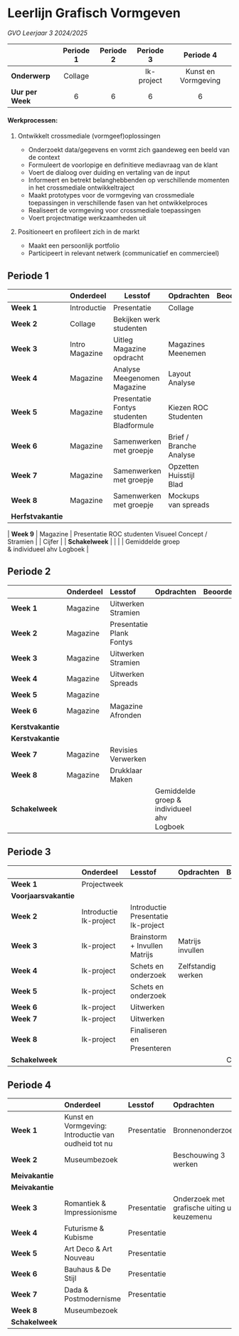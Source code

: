 # Leerlijn Grafisch Vormgeven
*GVO Leerjaar 3 2024/2025*

|                  | Periode 1 | Periode 2 | Periode 3  |      Periode 4      |
| ---------------- | :-------: | :-------: | :--------: | :-----------------: |
| **Onderwerp**    | Collage  |           | Ik-project | Kunst en Vormgeving |
| **Uur per Week** |     6     |     6     |     6      |          6          |



#### Werkprocessen:

1. Ontwikkelt crossmediale (vormgeef)oplossingen

	- Onderzoekt data/gegevens en vormt zich gaandeweg een beeld van de context
	- Formuleert de voorlopige en definitieve mediavraag van de klant
	- Voert de dialoog over duiding en vertaling van de input
	- Informeert en betrekt belanghebbenden op verschillende momenten in het crossmediale ontwikkeltraject
	- Maakt prototypes voor de vormgeving van crossmediale toepassingen in verschillende fasen van  het ontwikkelproces
	- Realiseert de vormgeving voor crossmediale toepassingen
	- Voert projectmatige werkzaamheden uit

2. Positioneert en profileert zich in de markt

	- Maakt een persoonlijk portfolio
	- Participeert in relevant netwerk (communicatief en commercieel)





## Periode 1

|                    | **Onderdeel**  | **Lesstof**                                          | **Opdrachten**          |                                 **Beoordeling** |
| ------------------ | -------------- | ---------------------------------------------------- | ----------------------- | ----------------------------------------------: |
| **Week 1**         | Introductie    | Presentatie                                          | Collage                 |                                               - |
| **Week 2**         | Collage        | Bekijken werk studenten                              |                         |                                          Cijfer |
| **Week 3**         | Intro Magazine | Uitleg Magazine opdracht                             | Magazines Meenemen      |                                                 |
| **Week 4**         | Magazine       | Analyse Meegenomen Magazine                          | Layout Analyse          |                                                 |
| **Week 5**         | Magazine       | Presentatie Fontys studenten Bladformule             | Kiezen ROC Studenten    |                                                 |
| **Week 6**         | Magazine       | Samenwerken met groepje                              | Brief / Branche Analyse |                                                 |
| **Week 7**         | Magazine       | Samenwerken met groepje                              | Opzetten Huisstijl Blad |                                                 |
| **Week 8**         | Magazine       | Samenwerken met groepje                              | Mockups van spreads     |                                                 |
| **Herfstvakantie** |                |                                                      |                         |                                                 |

| **Week 9**         | Magazine       | Presentatie ROC studenten Visueel Concept / Stramien |                         |                                          Cijfer |
| **Schakelweek**     |                |                                                      |                         | Gemiddelde groep <br> & individueel ahv Logboek |



## Periode 2

|                   | **Onderdeel** | **Lesstof**              | **Opdrachten**                             | **Beoordeling** |
| :---------------- | :------------ | :----------------------- | :----------------------------------------- | --------------- |
| **Week 1**        | Magazine      | Uitwerken Stramien       |                                            |                 |
| **Week 2**        | Magazine      | Presentatie Plank Fontys |                                            |                 |
| **Week 3**        | Magazine      | Uitwerken Stramien       |                                            |                 |
| **Week 4**        | Magazine      | Uitwerken Spreads        |                                            |                 |
| **Week 5**        | Magazine      |                          |                                            |                 |
| **Week 6**        | Magazine      | Magazine Afronden        |                                            |                 |
| **Kerstvakantie** |               |                          |                                            |                 |
| **Kerstvakantie** |               |                          |                                            |                 |
| **Week 7**        | Magazine      | Revisies Verwerken       |                                            |                 |
| **Week 8**        | Magazine      | Drukklaar Maken          |                                            |                 |
| **Schakelweek**    |               |                          | Gemiddelde groep & individueel ahv Logboek |                 |



## Periode 3

|                       | **Onderdeel**          | **Lesstof**                        | **Opdrachten**     | **Beoordeling** |
| :-------------------- | :--------------------- | :--------------------------------- | :----------------- | --------------- |
| **Week 1**            | Projectweek            |                                    |                    |                 |
| **Voorjaarsvakantie** |                        |                                    |                    |                 |
| **Week 2**            | Introductie Ik-project | Introductie Presentatie Ik-project |                    |                 |
| **Week 3**            | Ik-project             | Brainstorm + Invullen Matrijs      | Matrijs invullen   |                 |
| **Week 4**            | Ik-project             | Schets en onderzoek                | Zelfstandig werken |                 |
| **Week 5**            | Ik-project             | Schets en onderzoek                |                    |                 |
| **Week 6**            | Ik-project             | Uitwerken                          |                    |                 |
| **Week 7**            | Ik-project             | Uitwerken                          |                    |                 |
| **Week 8**            | Ik-project             | Finaliseren en Presenteren         |                    |                 |
| **Schakelweek**        |                        |                                    |                    | Cijfer          |



## Periode 4

|                 | **Onderdeel**                                       | **Lesstof** | **Opdrachten**                               | **Beoordeling** |
| :-------------- | :-------------------------------------------------- | :---------- | :------------------------------------------- | --------------- |
| **Week 1**      | Kunst en Vormgeving: Introductie van oudheid tot nu | Presentatie | Bronnenonderzoek                             |                 |
| **Week 2**      | Museumbezoek                                        |             | Beschouwing 3 werken                         |                 |
| **Meivakantie** |                                                     |             |                                              |                 |
| **Meivakantie** |                                                     |             |                                              |                 |
| **Week 3**      | Romantiek & Impressionisme                          | Presentatie | Onderzoek met grafische uiting uit keuzemenu |                 |
| **Week 4**      | Futurisme & Kubisme                                 | Presentatie |                                              |                 |
| **Week 5**      | Art Deco & Art Nouveau                              | Presentatie |                                              |                 |
| **Week 6**      | Bauhaus & De Stijl                                  | Presentatie |                                              |                 |
| **Week 7**      | Dada & Postmodernisme                               | Presentatie |                                              |                 |
| **Week 8**      | Museumbezoek                                        |             |                                              |                 |
| **Schakelweek**  |                                                     |             |                                              | Cijfer          |